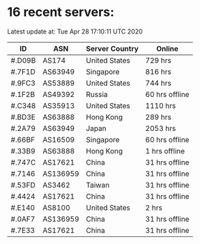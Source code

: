 # 16 recent servers:

Latest update at: Tue Apr 28 17:10:11 UTC 2020

| ID | ASN | Server Country | Online |
| -- | --- | -------------- | ------ |
| #.D09B | AS174 | United States | 729 hrs |
| #.7F1D | AS63949 | Singapore | 816 hrs |
| #.9FC3 | AS53889 | United States | 744 hrs |
| #.1F2B | AS49392 | Russia | 60 hrs offline |
| #.C348 | AS35913 | United States | 1110 hrs |
| #.BD3E | AS63888 | Hong Kong | 289 hrs |
| #.2A79 | AS63949 | Japan | 2053 hrs |
| #.66BF | AS16509 | Singapore | 60 hrs offline |
| #.33B9 | AS63888 | Hong Kong | 1 hrs offline |
| #.747C | AS17621 | China | 31 hrs offline |
| #.7146 | AS136959 | China | 31 hrs offline |
| #.53FD | AS3462 | Taiwan | 31 hrs offline |
| #.4424 | AS17621 | China | 31 hrs offline |
| #.E140 | AS8100 | United States | 2 hrs |
| #.0AF7 | AS136959 | China | 31 hrs offline |
| #.7E33 | AS17621 | China | 31 hrs offline |

